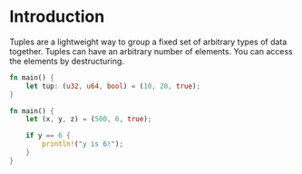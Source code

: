 # Introduction

Tuples are a lightweight way to group a fixed set of arbitrary types of data together. Tuples can have an arbitrary number of elements. You can access the elements by destructuring.

```rust
fn main() {
    let tup: (u32, u64, bool) = (10, 20, true);
}

fn main() {
    let (x, y, z) = (500, 6, true);

    if y == 6 {
        println!("y is 6!");
    }
}
